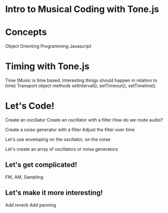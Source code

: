 # Intro to Musical Coding with Tone.js

# Concepts
Object Orienting Programming
Javascript

# Timing with Tone.js
Time (Music is time based. Interesting things should happen in relation to time)
Transport object methods setInterval(), setTimeout(), setTimeline()

# Let's Code!
Create an oscillator
Create an oscillator with a filter
How do we route audio?

Create a noise generator with a filter
Adjust the filter over time

Let's use enveloping on the oscillator, on the noise 

Let's create an array of oscillators or noise generators

## Let's get complicated!
FM, AM, Sampling

## Let's make it more interesting!
Add reverb
Add panning
